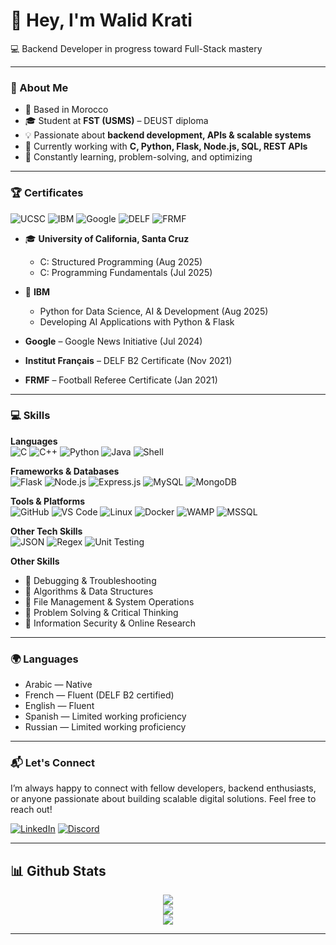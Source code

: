 # 👋 Hey, I'm Walid Krati  
💻 Backend Developer in progress toward Full-Stack mastery  

---

### 🚀 About Me
- 📍 Based in Morocco
- 🎓 Student at **FST (USMS)** – DEUST diploma  
- 💡 Passionate about **backend development, APIs & scalable systems**  
- 🔧 Currently working with **C, Python, Flask, Node.js, SQL, REST APIs**  
- 🌱 Constantly learning, problem-solving, and optimizing  

---

### 🏆 Certificates
![UCSC](https://img.shields.io/badge/University_of_California_Santa_Cruz-0033A0?style=for-the-badge&logo=university&logoColor=white)
![IBM](https://img.shields.io/badge/IBM-006699?style=for-the-badge&logo=ibm&logoColor=white)
![Google](https://img.shields.io/badge/Google-4285F4?style=for-the-badge&logo=google&logoColor=white)
![DELF](https://img.shields.io/badge/DELF_B2-F7DF1E?style=for-the-badge)
![FRMF](https://img.shields.io/badge/FRMF-FF0000?style=for-the-badge)

- 🎓 **University of California, Santa Cruz**  
  - C: Structured Programming (Aug 2025)  
  - C: Programming Fundamentals (Jul 2025)  

- 🧠 **IBM**  
  - Python for Data Science, AI & Development (Aug 2025)  
  - Developing AI Applications with Python & Flask  

-  **Google** – Google News Initiative (Jul 2024)  
- **Institut Français** – DELF B2 Certificate (Nov 2021)
-  **FRMF** – Football Referee Certificate (Jan 2021)

---

### 💻 Skills  

**Languages**  
![C](https://img.shields.io/badge/C-00599C?style=for-the-badge&logo=c&logoColor=white)
![C++](https://img.shields.io/badge/C++-00599C?style=for-the-badge&logo=c%2B%2B&logoColor=white)
![Python](https://img.shields.io/badge/Python-3776AB?style=for-the-badge&logo=python&logoColor=white)
![Java](https://img.shields.io/badge/Java-007396?style=for-the-badge&logo=java&logoColor=white)
![Shell](https://img.shields.io/badge/Shell-121011?style=for-the-badge&logo=gnu-bash&logoColor=white)

**Frameworks & Databases**  
![Flask](https://img.shields.io/badge/Flask-000000?style=for-the-badge&logo=flask&logoColor=white)
![Node.js](https://img.shields.io/badge/Node.js-339933?style=for-the-badge&logo=node.js&logoColor=white)
![Express.js](https://img.shields.io/badge/Express.js-000000?style=for-the-badge&logo=express&logoColor=white)
![MySQL](https://img.shields.io/badge/MySQL-4479A1?style=for-the-badge&logo=mysql&logoColor=white)
![MongoDB](https://img.shields.io/badge/MongoDB-47A248?style=for-the-badge&logo=mongodb&logoColor=white)

**Tools & Platforms**  
![GitHub](https://img.shields.io/badge/GitHub-181717?style=for-the-badge&logo=github&logoColor=white)
![VS Code](https://img.shields.io/badge/VS%20Code-007ACC?style=for-the-badge&logo=visual-studio-code&logoColor=white)
![Linux](https://img.shields.io/badge/Linux-FCC624?style=for-the-badge&logo=linux&logoColor=black)
![Docker](https://img.shields.io/badge/Docker-2496ED?style=for-the-badge&logo=docker&logoColor=white)
![WAMP](https://img.shields.io/badge/WAMP-FF5733?style=for-the-badge)
![MSSQL](https://img.shields.io/badge/MSSQL-CC2927?style=for-the-badge&logo=microsoft-sql-server&logoColor=white)

**Other Tech Skills**  
![JSON](https://img.shields.io/badge/JSON-000000?style=for-the-badge&logo=json&logoColor=white)
![Regex](https://img.shields.io/badge/Regex-FF5733?style=for-the-badge)
![Unit Testing](https://img.shields.io/badge/Unit%20Testing-6DB33F?style=for-the-badge&logo=pytest&logoColor=white)

**Other Skills**  
- 🐞 Debugging & Troubleshooting  
- 🧩 Algorithms & Data Structures  
- 📂 File Management & System Operations  
- 🎯 Problem Solving & Critical Thinking  
- 🔐 Information Security & Online Research  

---


### 🌍 Languages  

- Arabic — Native  
- French — Fluent (DELF B2 certified)  
-  English — Fluent  
-  Spanish — Limited working proficiency  
- Russian — Limited working proficiency  

---

### 📬 Let's Connect

I’m always happy to connect with fellow developers, backend enthusiasts, or anyone passionate about building scalable digital solutions. Feel free to reach out!

[![LinkedIn](https://img.shields.io/badge/LinkedIn-0077B5?style=for-the-badge&logo=linkedin&logoColor=white)](https://www.linkedin.com/in/walid-krati/) 
[![Discord](https://img.shields.io/badge/Discord-7289DA?style=for-the-badge&logo=discord&logoColor=white)](https://discord.com/users/li0771s)

---

##  📊 Github Stats

<p align="center">
  <img src="https://github-readme-stats.vercel.app/api?username=wkratos77&show_icons=true&include_all_commits=true&count_private=true&rank_icon=github&cache_seconds=7200&theme=radical" />
  <br/>   
  <img src="https://github-readme-stats.vercel.app/api/top-langs/?username=wkratos77&layout=compact&langs_count=8&hide_border=true&cache_seconds=7200&theme=radical" />
  <br/>    
  <img src="https://streak-stats.demolab.com?user=wkratos77&hide_border=true&date_format=j%20M[%20Y]&mode=weekly&theme=radical" />
</p>

---
<!-- 
### 🐍 GitHub Snake

<picture>
  <source media="(prefers-color-scheme: dark)" srcset="https://raw.githubusercontent.com/tobiasmeyhoefer/tobiasmeyhoefer/output/github-snake-dark.svg" />
  <source media="(prefers-color-scheme: light)" srcset="https://raw.githubusercontent.com/tobiasmeyhoefer/tobiasmeyhoefer/output/github-snake.svg" />
  <img alt="github-snake" src="https://raw.githubusercontent.com/tobiasmeyhoefer/tobiasmeyhoefer/output/github-snake.svg" />
</picture>



